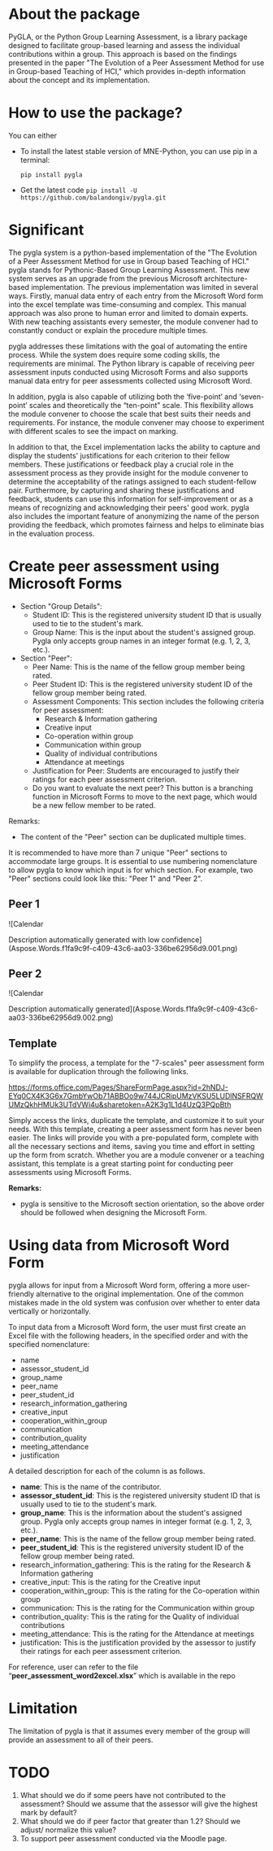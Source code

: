 ﻿# About the package

PyGLA, or the Python Group Learning Assessment, is a library package designed to facilitate group-based learning and assess the individual contributions within a group. This approach is based on the findings presented in the paper "The Evolution of a Peer Assessment Method for use in Group-based Teaching of HCI," which provides in-depth information about the concept and its implementation.

# How to use the package?
 You can either
 
- To install the latest stable version of MNE-Python, you can use pip in a terminal:

  `pip install pygla`
- Get the latest code
`pip install -U https://github.com/balandongiv/pygla.git`

# Significant

The pygla system is a python-based implementation of the "The Evolution of a Peer Assessment Method for use in Group based Teaching of HCI." pygla stands for Pythonic-Based Group Learning Assessment. This new system serves as an upgrade from the previous Microsoft architecture-based implementation. The previous implementation was limited in several ways. Firstly, manual data entry of each entry from the Microsoft Word form into the excel template was time-consuming and complex. This manual approach was also prone to human error and limited to domain experts. With new teaching assistants every semester, the module convener had to constantly conduct or explain the procedure multiple times.

pygla addresses these limitations with the goal of automating the entire process. While the system does require some coding skills, the requirements are minimal. The Python library is capable of receiving peer assessment inputs conducted using Microsoft Forms and also supports manual data entry for peer assessments collected using Microsoft Word.

In addition, pygla is also capable of utilizing both the ‘five-point’ and ‘seven-point’ scales and theoretically the “ten-point” scale. This flexibility allows the module convener to choose the scale that best suits their needs and requirements. For instance, the module convener may choose to experiment with different scales to see the impact on marking.

In addition to that, the Excel implementation lacks the ability to capture and display the students' justifications for each criterion to their fellow members. These justifications or feedback play a crucial role in the assessment process as they provide insight for the module convener to determine the acceptability of the ratings assigned to each student-fellow pair. Furthermore, by capturing and sharing these justifications and feedback, students can use this information for self-improvement or as a means of recognizing and acknowledging their peers' good work. pygla also includes the important feature of anonymizing the name of the person providing the feedback, which promotes fairness and helps to eliminate bias in the evaluation process.
# Create peer assessment using Microsoft Forms

- Section "Group Details":
  - Student ID: This is the registered university student ID that is usually used to tie to the student's mark.
  - Group Name: This is the input about the student's assigned group. Pygla only accepts group names in an integer format (e.g. 1, 2, 3, etc.).
- Section "Peer":
  - Peer Name: This is the name of the fellow group member being rated.
  - Peer Student ID: This is the registered university student ID of the fellow group member being rated.
  - Assessment Components: This section includes the following criteria for peer assessment:
    - Research & Information gathering
    - Creative input
    - Co-operation within group
    - Communication within group
    - Quality of individual contributions
    - Attendance at meetings
  - Justification for Peer: Students are encouraged to justify their ratings for each peer assessment criterion.
  - Do you want to evaluate the next peer? This button is a branching function in Microsoft Forms to move to the next page, which would be a new fellow member to be rated.

Remarks:

- The content of the "Peer" section can be duplicated multiple times.

It is recommended to have more than 7 unique "Peer" sections to accommodate large groups. It is essential to use numbering nomenclature to allow pygla to know which input is for which section. For example, two "Peer" sections could look like this: "Peer 1" and "Peer 2".

## Peer 1
![Calendar

Description automatically generated with low confidence](Aspose.Words.f1fa9c9f-c409-43c6-aa03-336be62956d9.001.png)


## Peer 2

![Calendar

Description automatically generated](Aspose.Words.f1fa9c9f-c409-43c6-aa03-336be62956d9.002.png)

## Template
To simplify the process, a template for the "7-scales" peer assessment form is available for duplication through the following links. 

<https://forms.office.com/Pages/ShareFormPage.aspx?id=2hNDJ-EYq0CX4K3G6x7GmbYwOb71ABBOo9w744JCRipUMzVKSU5LUDlNSFRQWUMzQkhHMUk3UTdVWi4u&sharetoken=A2K3g1L1d4UzQ3PQpBth>

Simply access the links, duplicate the template, and customize it to suit your needs. With this template, creating a peer assessment form has never been easier. The links will provide you with a pre-populated form, complete with all the necessary sections and items, saving you time and effort in setting up the form from scratch. Whether you are a module convener or a teaching assistant, this template is a great starting point for conducting peer assessments using Microsoft Forms.


**Remarks:**

- pygla is sensitive to the Microsoft section orientation, so the above order should be followed when designing the Microsoft Form.

# Using data from Microsoft Word Form

pygla allows for input from a Microsoft Word form, offering a more user-friendly alternative to the original implementation. One of the common mistakes made in the old system was confusion over whether to enter data vertically or horizontally.

To input data from a Microsoft Word form, the user must first create an Excel file with the following headers, in the specified order and with the specified nomenclature:

- name	
- assessor\_student\_id	
- group\_name	
- peer\_name	
- peer\_student\_id	
- research\_information\_gathering	
- creative\_input	
- cooperation\_within\_group	
- communication	
- contribution\_quality	
- meeting\_attendance	
- justification

A detailed description for each of the column is as follows.

- **name**: This is the name of the contributor.
- **assessor\_student\_id**: This is the registered university student ID that is usually used to tie to the student's mark.
- **group\_name**: This is the information about the student's assigned group. Pygla only accepts group names in integer format (e.g. 1, 2, 3, etc.).
- **peer\_name**: This is the name of the fellow group member being rated.
- **peer\_student\_id**: This is the registered university student ID of the fellow group member being rated.
- research\_information\_gathering: This is the rating for the Research & Information gathering
- creative\_input: This is the rating for the Creative input
- cooperation\_within\_group: This is the rating for the Co-operation within group
- communication: This is the rating for the Communication within group
- contribution\_quality: This is the rating for the Quality of individual contributions
- meeting\_attendance: This is the rating for the Attendance at meetings
- justification: This is the justification provided by the assessor to justify their ratings for each peer assessment criterion.

For reference, user can refer to the file “**peer\_assessment\_word2excel.xlsx**” which is available in the repo

# Limitation
The limitation of pygla is that it assumes every member of the group will provide an assessment to all of their peers.

# TODO
1. What should we do if some peers have not contributed to the assessment? Should we assume that the assessor will give the highest mark by default?
1. What should we do if peer factor that greater than 1.2? Should we adjust/ normalize this value?
1. To support peer assessment conducted via the Moodle page. 
